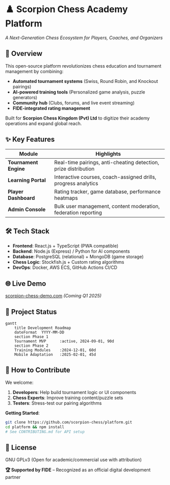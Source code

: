 # **♟️ Scorpion Chess Academy Platform**  
*A Next-Generation Chess Ecosystem for Players, Coaches, and Organizers*

## **🚀 Overview**  
This open-source platform revolutionizes chess education and tournament management by combining:  
- **Automated tournament systems** (Swiss, Round Robin, and Knockout pairings)  
- **AI-powered training tools** (Personalized game analysis, puzzle generators)  
- **Community hub** (Clubs, forums, and live event streaming)  
- **FIDE-integrated rating management**  

Built for **Scorpion Chess Kingdom (Pvt) Ltd** to digitize their academy operations and expand global reach.

## **✨ Key Features**  
| Module | Highlights |  
|--------|------------|  
| **Tournament Engine** | Real-time pairings, anti-cheating detection, prize distribution |  
| **Learning Portal** | Interactive courses, coach-assigned drills, progress analytics |  
| **Player Dashboard** | Rating tracker, game database, performance heatmaps |  
| **Admin Console** | Bulk user management, content moderation, federation reporting |  

## **🛠️ Tech Stack**  
- **Frontend**: React.js + TypeScript (PWA compatible)  
- **Backend**: Node.js (Express) / Python for AI components  
- **Database**: PostgreSQL (relational) + MongoDB (game storage)  
- **Chess Logic**: Stockfish.js + Custom rating algorithms  
- **DevOps**: Docker, AWS ECS, GitHub Actions CI/CD  

## **🌐 Live Demo**  
[scorpion-chess-demo.com](https://) *(Coming Q1 2025)*  

## **📌 Project Status**  
```mermaid  
gantt  
    title Development Roadmap  
    dateFormat  YYYY-MM-DD  
    section Phase 1  
    Tournament MVP      :active, 2024-09-01, 90d  
    section Phase 2  
    Training Modules    :2024-12-01, 60d  
    Mobile Adaptation   :2025-02-01, 45d  
```  

## **🤝 How to Contribute**  
We welcome:  
1. **Developers**: Help build tournament logic or UI components  
2. **Chess Experts**: Improve training content/puzzle sets  
3. **Testers**: Stress-test our pairing algorithms  

**Getting Started**:  
```bash  
git clone https://github.com/scorpion-chess/platform.git  
cd platform && npm install  
# See CONTRIBUTING.md for API setup  
```  

## **📜 License**  
GNU GPLv3 (Open for academic/commercial use with attribution)  

**🏆 Supported by FIDE** – Recognized as an official digital development partner  


